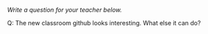 _Write a question for your teacher below._

Q: The new classroom github looks interesting. What else it can do?

